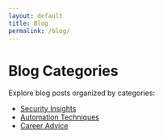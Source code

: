 ```yaml
---
layout: default
title: Blog
permalink: /blog/
---
```


# Blog Categories

Explore blog posts organized by categories:

- [Security Insights](/blog/security)
- [Automation Techniques](/blog/automation)
- [Career Advice](/blog/career)
